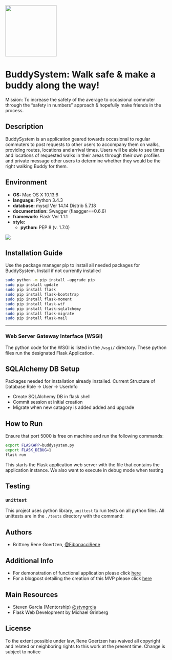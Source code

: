 <img src="img src=https://i.imgur.com/MPUnZUm.jpg" width="160" height=auto />

# BuddySystem: Walk safe & make a buddy along the way!

Mission: To increase the safety of the average to occasional commuter through the “safety in numbers” approach & hopefully make friends in the process.

## Description

BuddySystem is an application geared towards occasional to regular commuters to post requests to other users to accompany them on walks, providing routes, locations and arrival times. Users will be able to see times and locations of requested walks in their areas through their own profiles and private message other users to determine whether they would be the right walking Buddy for them.


## Environment

* __OS:__ Mac OS X 10.13.6
* __language:__ Python 3.4.3
* __database:__ mysql Ver 14.14 Distrib 5.7.18
* __documentation:__ Swagger (flasgger==0.6.6)
* __framework:__ Flask Ver 1.1.1
* __style:__
  * __python:__ PEP 8 (v. 1.7.0)


<img src="https://github.com/jarehec/AirBnB_clone_v3/blob/master/dev/hbnb_step5.png" />

## Installation Guide

Use the package manager pip to install all needed packages for BuddySystem. Install if not currently installed

```bash
sudo python -m pip install –upgrade pip
sudo pip install update
sudo pip install flask
sudo pip install flask-bootstrap
sudo pip install flask-moment
sudo pip install flask-wtf
sudo pip install flask-sqlalchemy
sudo pip install flask-migrate
sudo pip install flask-mail
```


---

### Web Server Gateway Interface (WSGI)
The python code for the WSGI is listed in the `/wsgi/` directory.  These python files run the designated Flask Application.

## SQLAlchemy DB Setup
Packages needed for installation already installed. Current Structure of Database
Role -> User -> UserInfo
- Create SQLAlchemy DB in flask shell
- Commit session at initial creation
- Migrate when new catagory is added added and upgrade

## How to Run
Ensure that port 5000 is free on machine and run the following commands:

```bash
export FLASKAPP=buddysystem.py
export FLASK_DEBUG=1
flask run
```
This starts the Flask application web server with the file that contains the application instance. We also want to execute in debug mode when testing

## Testing

### `unittest`

This project uses python library, `unittest` to run tests on all python files.
All unittests are in the `./tests` directory with the command:


## Authors

* Brittney Rene Goertzen, [@FibonacciRene](https://github.com/renefibonacci660)

## Additional Info
* For demonstration of functional application please click [here](https://www.youtube.com/watch?time_continue=5&v=_ymOdU2qMn0)
* For a blogpost detailing the creation of this MVP please click [here](https://www.linkedin.com/pulse/foundation-buddysystem-brittney-rene-goertzen)

## Main Resources
* Steven Garcia (Mentorship) [@stvngrcia](https://github.com/stvngrcia)
* Flask Web Development by Michael Grinberg

## License
To the extent possible under law, Rene Goertzen has waived all copyright and related or neighboring rights to this work at the present time. Change is subject to notice
